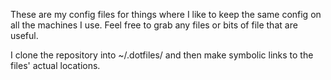 These are my config files for things where I like to keep the same config on all the machines I use. Feel free to grab any files or bits of file that are useful.

I clone the repository into ~/.dotfiles/ and then make symbolic links to the files' actual locations.
